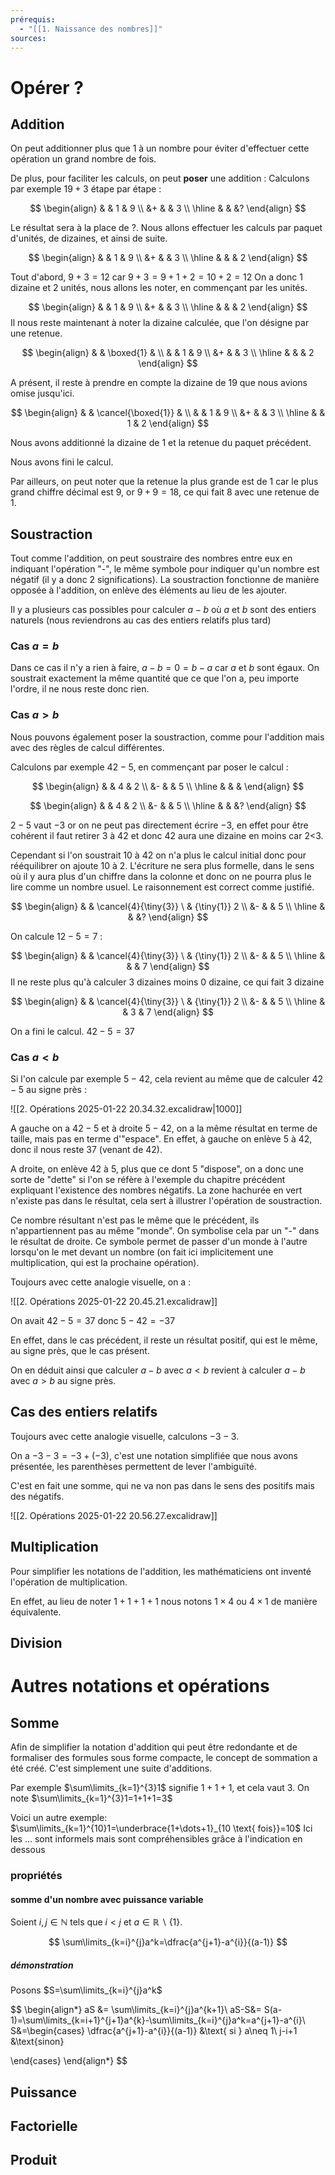 ```yaml
---
prérequis:
  - "[[1. Naissance des nombres]]"
sources:
---
```

# Opérer ?
## Addition
On peut additionner plus que 1 à un nombre pour éviter d'effectuer cette opération un grand nombre de fois.

De plus, pour faciliter les calculs, on peut **poser** une addition :
Calculons par exemple $19+3$ étape par étape :

$$
\begin{align}
& & 1 & 9 \\
&+ & & 3 \\
\hline 
& & &?
\end{align}
$$

Le résultat sera à la place de $?$. Nous allons effectuer les calculs par paquet d'unités, de dizaines, et ainsi de suite.

$$
\begin{align}
& & 1 & 9 \\
&+ & & 3 \\
\hline 
& & & 2
\end{align}
$$

Tout d'abord, $9+3=12$ car $9+3=9+1+2=10+2=12$
On a donc 1 dizaine et 2 unités, nous allons les noter, en commençant par les unités.

$$
\begin{align}
& & 1 & 9 \\
&+ & & 3 \\
\hline 
& & & 2
\end{align}
$$
Il nous reste maintenant à noter la dizaine calculée, que l'on désigne par une retenue.

$$
\begin{align}
& & \boxed{1} & \\
& & 1 & 9 \\
&+ & & 3 \\
\hline 
& & & 2
\end{align}
$$

A présent, il reste à prendre en compte la dizaine de 19 que nous avions omise jusqu'ici.

$$
\begin{align}
& & \cancel{\boxed{1}} & \\
& & 1 & 9 \\
&+ & & 3 \\
\hline 
& & 1 & 2
\end{align}
$$

Nous avons additionné la dizaine de 1 et la retenue du paquet précédent.

Nous avons fini le calcul.

Par ailleurs, on peut noter que la retenue la plus grande est de $1$ car le plus grand chiffre décimal est $9$, or $9+9=18$, ce qui fait $8$ avec une retenue de $1$.

## Soustraction
Tout comme l'addition, on peut soustraire des nombres entre eux en indiquant l'opération "-", le même symbole pour indiquer qu'un nombre est négatif (il y a donc 2 significations).
La soustraction fonctionne de manière opposée à l'addition, on enlève des éléments au lieu de les ajouter.

Il y a plusieurs cas possibles pour calculer $a-b$ où $a$ et $b$ sont des entiers naturels (nous reviendrons au cas des entiers relatifs plus tard)
### Cas $a=b$
Dans ce cas il n'y a rien à faire, $a-b=0=b-a$ car $a$ et $b$ sont égaux. On soustrait exactement la même quantité que ce que l'on a, peu importe l'ordre, il ne nous reste donc rien.

### Cas $a>b$
Nous pouvons également poser la soustraction, comme pour l'addition mais avec des règles de calcul différentes.

Calculons par exemple $42-5$, en commençant par poser le calcul :

$$
\begin{align}
& & 4 & 2 \\
&- & & 5 \\
\hline 
& & &
\end{align}
$$

$$
\begin{align}
& & 4 & 2 \\
&- & & 5 \\
\hline 
& & &?
\end{align}
$$

$2-5$ vaut $-3$ or on ne peut pas directement écrire $-3$, en effet pour être cohérent il faut retirer 3 à 42 et donc 42 aura une dizaine en moins car 2<3.

Cependant si l'on soustrait 10 à 42 on n'a plus le calcul initial donc pour rééquilibrer on ajoute 10 à 2. L'écriture ne sera plus formelle, dans le sens où il y aura plus d'un chiffre dans la colonne et donc on ne pourra plus le lire comme un nombre usuel. Le raisonnement est correct comme justifié.

$$
\begin{align}
& & \cancel{4}{\tiny{3}} \ & {\tiny{1}} 2 \\
&- & & 5 \\
\hline 
& & &?
\end{align}
$$

On calcule $12-5=7$ :

$$
\begin{align}
& & \cancel{4}{\tiny{3}} \ & {\tiny{1}} 2 \\
&- & & 5 \\
\hline 
& & & 7
\end{align}
$$
Il ne reste plus qu'à calculer 3 dizaines moins 0 dizaine, ce qui fait 3 dizaine

$$
\begin{align}
& & \cancel{4}{\tiny{3}} \ & {\tiny{1}} 2 \\
&- & & 5 \\
\hline 
& & 3 & 7
\end{align}
$$

On a fini le calcul. $42-5=37$

### Cas $a<b$
Si l'on calcule par exemple $5 - 42$, cela revient au même que de calculer $42-5$ au signe près :

![[2. Opérations 2025-01-22 20.34.32.excalidraw|1000]]

A gauche on a $42-5$ et à droite $5-42$, on a la même résultat en terme de taille, mais pas en terme d'"espace".
En effet, à gauche on enlève 5 à 42, donc il nous reste 37 (venant de 42).

A droite, on enlève 42 à 5, plus que ce dont 5 "dispose", on a donc une sorte de "dette" si l'on se réfère à l'exemple du chapitre précédent expliquant l'existence des nombres négatifs. La zone hachurée en vert n'existe pas dans le résultat, cela sert à illustrer l'opération de soustraction.

Ce nombre résultant n'est pas le même que le précédent, ils n'appartiennent pas au même "monde".
On symbolise cela par un "-" dans le résultat de droite. Ce symbole permet de passer d'un monde à l'autre lorsqu'on le met devant un nombre (on fait ici implicitement une multiplication, qui est la prochaine opération).

Toujours avec cette analogie visuelle, on a :

![[2. Opérations 2025-01-22 20.45.21.excalidraw]]

On avait $42-5=37$ donc $5-42=-37$

En effet, dans le cas précédent, il reste un résultat positif, qui est le même, au signe près, que le cas présent.

On en déduit ainsi que calculer $a-b$ avec $a<b$ revient à calculer $a-b$ avec $a>b$ au signe près.

## Cas des entiers relatifs
Toujours avec cette analogie visuelle, calculons $-3-3$.

On a $-3-3=-3+(-3)$, c'est une notation simplifiée que nous avons présentée, les parenthèses permettent de lever l'ambiguïté.

C'est en fait une somme, qui ne va non pas dans le sens des positifs mais des négatifs.

![[2. Opérations 2025-01-22 20.56.27.excalidraw]]

## Multiplication
Pour simplifier les notations de l'addition, les mathématiciens ont inventé l'opération de multiplication.

En effet, au lieu de noter $1+1+1+1$ nous notons $1\times 4$ ou $4\times 1$ de manière équivalente.

## Division
# Autres notations et opérations
## Somme
Afin de simplifier la notation d'addition qui peut être redondante et de formaliser des formules sous forme compacte, le concept de sommation a été créé. C'est simplement une suite d'additions.

Par exemple $\sum\limits_{k=1}^{3}1$ signifie $1+1+1$, et cela vaut $3$.
On note $\sum\limits_{k=1}^{3}1=1+1+1=3$

Voici un autre exemple: $\sum\limits_{k=1}^{10}1=\underbrace{1+\dots+1}_{10 \text{ fois}}=10$
Ici les $\dots$ sont informels mais sont compréhensibles grâce à l'indication en dessous
### propriétés
#### somme d'un nombre avec puissance variable
Soient $i,j\in \mathbb{N}$ tels que $i<j$ et $a\in \mathbb{R}\backslash\{1\}$.

$$
\sum\limits_{k=i}^{j}a^k=\dfrac{a^{j+1}-a^{i}}{(a-1)}
$$
##### démonstration
Posons $S=\sum\limits_{k=i}^{j}a^k$

$$
\begin{align*}
aS &= \sum\limits_{k=i}^{j}a^{k+1}\\
aS-S&= S(a-1)=\sum\limits_{k=i+1}^{j+1}a^{k}-\sum\limits_{k=i}^{j}a^k=a^{j+1}-a^{i}\\
S&=\begin{cases}
\dfrac{a^{j+1}-a^{i}}{(a-1)} &\text{ si } a\neq 1\\
j-i+1 &\text{sinon}

\end{cases}
\end{align*}
$$

## Puissance

## Factorielle
## Produit
